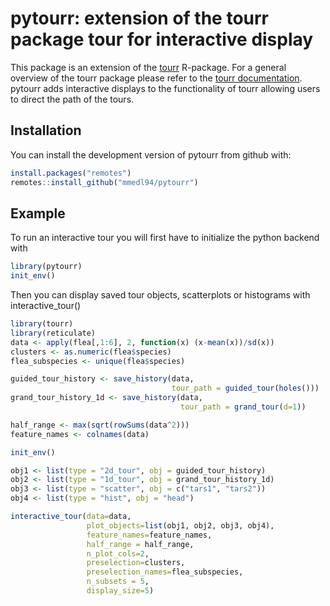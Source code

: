pytourr: extension of the tourr package tour for interactive display
================

This package is an extension of the [tourr](https://github.com/ggobi/tourr) R-package.
For a general overview of the tourr package please refer to the 
[tourr documentation](https://ggobi.github.io/tourr/). pytourr adds interactive displays
to the functionality of tourr allowing users to direct the path of the tours.

## Installation

You can install the development version of pytourr from github with:

``` r
install.packages("remotes")
remotes::install_github("mmedl94/pytourr")
```

## Example

To run an interactive tour you will first have to initialize the python backend with 

``` r
library(pytourr)
init_env()
```
Then you can display saved tour objects, scatterplots or histograms with interactive_tour()

``` r
library(tourr)
library(reticulate)
data <- apply(flea[,1:6], 2, function(x) (x-mean(x))/sd(x))
clusters <- as.numeric(flea$species)
flea_subspecies <- unique(flea$species)

guided_tour_history <- save_history(data,
                                    tour_path = guided_tour(holes()))
grand_tour_history_1d <- save_history(data,
                                      tour_path = grand_tour(d=1))

half_range <- max(sqrt(rowSums(data^2)))
feature_names <- colnames(data)

init_env()

obj1 <- list(type = "2d_tour", obj = guided_tour_history)
obj2 <- list(type = "1d_tour", obj = grand_tour_history_1d)
obj3 <- list(type = "scatter", obj = c("tars1", "tars2"))
obj4 <- list(type = "hist", obj = "head")

interactive_tour(data=data,
                 plot_objects=list(obj1, obj2, obj3, obj4),
                 feature_names=feature_names,
                 half_range = half_range,
                 n_plot_cols=2,
                 preselection=clusters,
                 preselection_names=flea_subspecies,
                 n_subsets = 5,
                 display_size=5)
```
